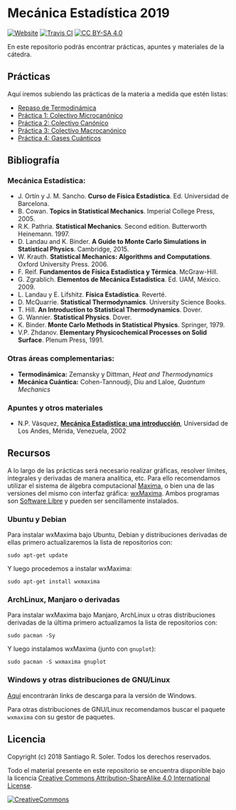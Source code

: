 # Mecánica Estadística 2019

[![Website][website-shield]][website]
[![Travis CI][travis-shield]][travis-ci]
[![CC BY-SA 4.0][cc-by-sa-shield]][cc-by-sa]


En este repositorio podrás encontrar prácticas, apuntes y materiales de la
cátedra.


## Prácticas

Aquí iremos subiendo las prácticas de la materia a medida que estén listas:

* [Repaso de Termodinámica](https://github.com/santisoler/mecanica-estadistica/releases/download/0.4.4/repaso-termodinamica.pdf)
* [Práctica 1: Colectivo Microcanónico](https://github.com/santisoler/mecanica-estadistica/releases/download/0.4.4/practica1.pdf)
* [Práctica 2: Colectivo Canónico](https://github.com/santisoler/mecanica-estadistica/releases/download/0.4.4/practica2.pdf)
* [Práctica 3: Colectivo Macrocanónico](https://github.com/santisoler/mecanica-estadistica/releases/download/0.4.4/practica3.pdf)
* [Práctica 4: Gases Cuánticos](https://github.com/santisoler/mecanica-estadistica/releases/download/0.4.4/practica4.pdf)


## Bibliografía

### Mecánica Estadística:

* J. Ortín y J. M. Sancho. **Curso de Física Estadística**.  Ed. Universidad de Barcelona.
* B. Cowan. **Topics in Statistical Mechanics**.  Imperial College Press, 2005.
* R.K. Pathria. **Statistical Mechanics**. Second edition.  Butterworth Heinemann. 1997.
* D. Landau and K. Binder.  **A Guide to Monte Carlo Simulations in Statistical Physics**.  Cambridge, 2015.
* W. Krauth. **Statistical Mechanics: Algorithms and Computations**.  Oxford University Press. 2006.
* F. Reif. **Fundamentos de Física Estadística y Térmica**. McGraw-Hill.
* G. Zgrablich. **Elementos de Mecánica Estadística**.  Ed. UAM, México. 2009.
* L. Landau y E. Lifshitz. **Física Estadística**. Reverté.
* D. McQuarrie. **Statistical Thermodynamics**. University Science Books.
* T. Hill. **An Introduction to Statistical Thermodynamics**. Dover.
* G. Wannier. **Statistical Physics**. Dover.
* K. Binder. **Monte Carlo Methods in Statistical Physics**. Springer, 1979.
* V.P. Zhdanov. **Elementary Physicochemical Processes on Solid Surface**.  Plenum Press, 1991.

### Otras áreas complementarias:

* **Termodinámica:** Zemansky y Dittman, *Heat and Thermodynamics*
* **Mecánica Cuántica:** Cohen-Tannoudji, Diu and Laloe, *Quantum Mechanics*

### Apuntes y otros materiales
* N.P. Vásquez, [**Mecánica Estadística: una introducción**][vasquez], Universidad de Los Andes, Mérida, Venezuela, 2002


## Recursos

A lo largo de las prácticas será necesario realizar gráficas, resolver
límites, integrales y derivadas de manera analítica, etc.
Para ello recomendamos utilizar el sistema de álgebra computacional
[Maxima](http://maxima.sourceforge.net/), o bien una de las versiones del
mismo con interfaz gráfica: [wxMaxima](https://andrejv.github.io/wxmaxima/).
Ambos programas son
[Software Libre](https://es.wikipedia.org/wiki/Software_libre) y pueden ser
sencillamente instalados.

### Ubuntu y Debian

Para instalar wxMaxima bajo Ubuntu, Debian y distribuciones derivadas de ellas
primero actualizaremos la lista de repositorios con:

    sudo apt-get update

Y luego procedemos a instalar wxMaxima:

    sudo apt-get install wxmaxima

### ArchLinux, Manjaro o derivadas

Para instalar wxMaxima bajo Manjaro, ArchLinux u otras distribuciones derivadas de la
última primero actualizamos la lista de repositorios con:

    sudo pacman -Sy

Y luego instalamos wxMaxima (junto con `gnuplot`):

    sudo pacman -S wxmaxima gnuplot

### Windows y otras distribuciones de GNU/Linux

[Aquí](https://andrejv.github.io/wxmaxima/download.html) encontrarán links
de descarga para la versión de Windows.

Para otras distribuciones de GNU/Linux recomendamos buscar el paquete
`wxmaxima` con su gestor de paquetes.


## Licencia
Copyright (c) 2018 Santiago R. Soler. Todos los derechos reservados.

Todo el material presente en este repositorio se encuentra disponible bajo la
licencia [Creative Commons Attribution-ShareAlike 4.0 International License][cc-by-sa].

[![CreativeCommons][cc-by-sa-image]][cc-by-sa]

[website]: https://santisoler.github.io/mecanica-estadistica
[website-shield]: https://img.shields.io/website-up-down-green-red/http/shields.io.svg?label=my-website
[travis-ci]: https://travis-ci.org/santisoler/mecanica-estadistica/builds
[travis-shield]: https://img.shields.io/travis/santisoler/mecanica-estadistica/master.svg
[cc-by-sa]: http://creativecommons.org/licenses/by-sa/4.0/
[cc-by-sa-image]: https://licensebuttons.net/l/by-sa/4.0/88x31.png
[cc-by-sa-shield]: https://img.shields.io/badge/License-CC%20BY--SA%204.0-lightgrey.svg
[cowan-google-books]: https://books.google.com.ar/books?id=Cs42DwAAQBAJ&pg=PA1&source=gbs_toc_r&cad=4#v=onepage&q&f=false
[vasquez]: http://webdelprofesor.ula.ve/ciencias/pantoja/documents/estadistica.pdf
